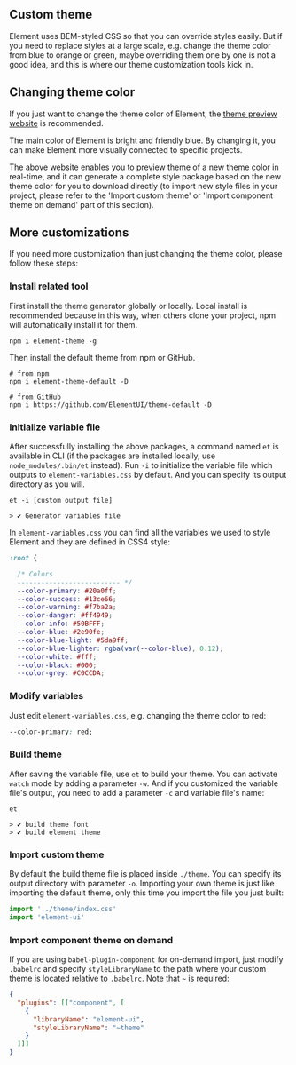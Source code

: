 ## Custom theme
Element uses BEM-styled CSS so that you can override styles easily. But if you need to replace styles at a large scale, e.g. change the theme color from blue to orange or green, maybe overriding them one by one is not a good idea, and this is where our theme customization tools kick in.

## Changing theme color
If you just want to change the theme color of Element, the [theme preview website](https://elementui.github.io/theme-preview/#/en-US) is recommended.

The main color of Element is bright and friendly blue. By changing it, you can make Element more visually connected to specific projects.

The above website enables you to preview theme of a new theme color in real-time, and it can generate a complete style package based on the new theme color for you to download directly (to import new style files in your project, please refer to the 'Import custom theme' or 'Import component theme on demand' part of this section).

## More customizations
If you need more customization than just changing the theme color, please follow these steps:

### Install related tool
First install the theme generator globally or locally. Local install is recommended because in this way, when others clone your project, npm will automatically install it for them.
```shell
npm i element-theme -g
```

Then install the default theme from npm or GitHub.
```shell
# from npm
npm i element-theme-default -D

# from GitHub
npm i https://github.com/ElementUI/theme-default -D
```

### Initialize variable file
After successfully installing the above packages, a command named `et` is available in CLI (if the packages are installed locally, use `node_modules/.bin/et` instead). Run `-i` to initialize the variable file which outputs to `element-variables.css` by default. And you can specify its output directory as you will.

```shell
et -i [custom output file]

> ✔ Generator variables file
```

In `element-variables.css` you can find all the variables we used to style Element and they are defined in CSS4 style:
```css
:root {

  /* Colors
  -------------------------- */
  --color-primary: #20a0ff;
  --color-success: #13ce66;
  --color-warning: #f7ba2a;
  --color-danger: #ff4949;
  --color-info: #50BFFF;
  --color-blue: #2e90fe;
  --color-blue-light: #5da9ff;
  --color-blue-lighter: rgba(var(--color-blue), 0.12);
  --color-white: #fff;
  --color-black: #000;
  --color-grey: #C0CCDA;
```

### Modify variables
Just edit `element-variables.css`, e.g. changing the theme color to red:
```CSS
--color-primary: red;
```

### Build theme
After saving the variable file, use `et` to build your theme. You can activate `watch` mode by adding a parameter `-w`. And if you customized the variable file's output, you need to add a parameter `-c` and variable file's name:
```shell
et

> ✔ build theme font
> ✔ build element theme
```

### Import custom theme
By default the build theme file is placed inside `./theme`. You can specify its output directory with parameter `-o`. Importing your own theme is just like importing the default theme, only this time you import the file you just built:

```javascript
import '../theme/index.css'
import 'element-ui'
```

### Import component theme on demand
If you are using `babel-plugin-component` for on-demand import, just modify `.babelrc` and specify `styleLibraryName` to the path where your custom theme is located relative to `.babelrc`. Note that `~` is required:
```json
{
  "plugins": [["component", [
    {
      "libraryName": "element-ui",
      "styleLibraryName": "~theme"
    }
  ]]]
}
```

